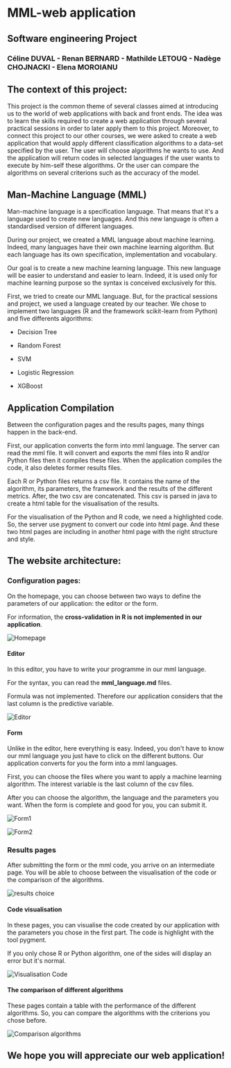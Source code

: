 # MML-web application  

## Software engineering Project 

### Céline DUVAL - Renan BERNARD - Mathilde LETOUQ - Nadège CHOJNACKI - Elena MOROIANU 


## The context of this project:  

This project is the common theme of several classes aimed at introducing us to the world of web applications with back and front ends. The idea was to learn the skills required to create a web application through several practical sessions in order to later apply them to this project. Moreover, to connect this project to our other courses, we were asked to create a web application that would apply different classification algorithms to a data-set specified by the user. The user will choose algorithms he wants to use. And the application will return codes in selected languages if the user wants to execute by him-self these algorithms. Or the user can compare the algorithms on several criterions such as the accuracy of the model. 
 

## Man-Machine Language (MML) 

Man-machine language is a specification language. That means that it's a language used to create new languages. And this new language is often a standardised version of different languages.   

During our project, we created a MML language about machine learning. Indeed, many languages have their own machine learning algorithm. But each language has its own specification, implementation and vocabulary.  
 
Our goal is to create a new machine learning language. This new language will be easier to understand and easier to learn. Indeed, it is used only for machine learning purpose so the syntax is conceived exclusively for this.  

First, we tried to create our MML language. But, for the practical sessions and project, we used a language created by our teacher. We chose to implement two languages (R and the framework scikit-learn from Python) and five differents algorithms:  

* Decision Tree 

* Random Forest 

* SVM 

* Logistic Regression 

* XGBoost 

## Application Compilation

Between the configuration pages and the results pages, many things happen in the back-end. 

First, our application converts the form into mml language. The server can read the mml file. It will convert and exports the mml files into R and/or Python files then it compiles these files. When the application compiles the code, it also deletes former results files. 

Each R or Python files returns a csv file. It contains the name of the algorithm, its parameters, the framework and the results of the different metrics. After, the two csv are concatenated. This csv is parsed in java to create a html table for the visualisation of the results. 

For the visualisation of the Python and R code, we need a highlighted code. So, the server use pygment to convert our code into html page. And these two html pages are including in another html page with the right structure and style. 

## The website architecture:  
 
### Configuration pages:  

On the homepage, you can choose between two ways to define the parameters of our application: the editor or the form. 

For information, the **cross-validation in R is not implemented in our application**. 

![Homepage](Screencast/homepage.png)
 
#### Editor  

In this editor, you have to write your programme in our mml language. 

For the syntax, you can read the **mml_language.md** files. 

Formula was not implemented. Therefore our application considers that the last column is the predictive variable.

![Editor](Screencast/editor.png)


#### Form 

Unlike in the editor, here everything is easy. Indeed, you don't have to know our mml language you just have to click on the different buttons. Our application converts for you the form into a mml languages.

First, you can choose the files where you want to apply a machine learning algorithm. The interest variable is the last column of the csv files. 

After you can choose the algorithm, the language and the parameters you want. When the form is complete and good for you, you can submit it. 

![Form1](Screencast/form1.png)

![Form2](Screencast/form2.png)

### Results pages 

After submitting the form or the mml code, you arrive on an intermediate page. You will be able to choose between the visualisation of the code or the comparison of the algorithms.  


![results choice](Screencast/resultschoice.png)

#### Code visualisation

In these pages, you can visualise the code created by our application with the parameters you chose in the first part. The code is highlight with the tool pygment. 

If you only chose R or Python algorithm, one of the sides will display an error but it's normal. 

![Visualisation Code](Screencast/codevisu.png)

#### The comparison of different algorithms

These pages contain a table with the performance of the different algorithms. So, you can compare the algorithms with the criterions you chose before.

![Comparison algorithms](Screencast/results.png)

## **We hope you will appreciate our web application!**
